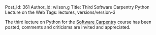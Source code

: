 Post_Id: 361
Author_Id: wilson.g
Title: Third Software Carpentry Python Lecture on the Web
Tags: lectures, versions/version-3

<p>The third lecture on Python for the <a href="http://www.software-carpentry.org">Software Carpentry</a> course has been posted; comments and criticisms are invited and appreciated.</p>
